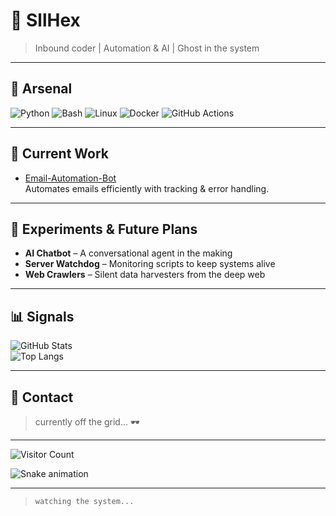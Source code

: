 # 🐉 SllHex  

> Inbound coder | Automation & AI | Ghost in the system  

---

## 🔧 Arsenal
![Python](https://img.shields.io/badge/Python-3776AB?style=for-the-badge&logo=python&logoColor=white)
![Bash](https://img.shields.io/badge/Bash-121011?style=for-the-badge&logo=gnu-bash&logoColor=white)
![Linux](https://img.shields.io/badge/Linux-FCC624?style=for-the-badge&logo=linux&logoColor=black)
![Docker](https://img.shields.io/badge/Docker-2496ED?style=for-the-badge&logo=docker&logoColor=white)
![GitHub Actions](https://img.shields.io/badge/GitHub%20Actions-2088FF?style=for-the-badge&logo=github-actions&logoColor=white)

---

## 📌 Current Work
- [Email-Automation-Bot](https://github.com/SllHex/Email-Automation-Bot)  
Automates emails efficiently with tracking & error handling.  

---

## 🧪 Experiments & Future Plans
- **AI Chatbot** – A conversational agent in the making  
- **Server Watchdog** – Monitoring scripts to keep systems alive  
- **Web Crawlers** – Silent data harvesters from the deep web  

---

## 📊 Signals
![GitHub Stats](https://github-readme-stats.vercel.app/api?username=SllHex&show_icons=true&theme=tokyonight&hide_title=true)  
![Top Langs](https://github-readme-stats.vercel.app/api/top-langs/?username=SllHex&layout=compact&theme=tokyonight&hide_title=true)  

---

## 📡 Contact
> currently off the grid... 🕶️  

---

![Visitor Count](https://komarev.com/ghpvc/?username=SllHex&color=blue&style=flat-square)  

![Snake animation](https://github.com/SllHex/SllHex/blob/output/snake.svg)


---

> `watching the system...`  
